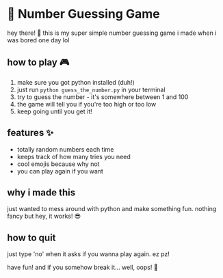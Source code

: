 # 🎲 Number Guessing Game

hey there! 👋 this is my super simple number guessing game i made when i was bored one day lol

## how to play 🎮

1. make sure you got python installed (duh!)
2. just run `python guess_the_number.py` in your terminal
3. try to guess the number - it's somewhere between 1 and 100
4. the game will tell you if you're too high or too low
5. keep going until you get it!

## features ✨

- totally random numbers each time
- keeps track of how many tries you need
- cool emojis because why not
- you can play again if you want

## why i made this

just wanted to mess around with python and make something fun. nothing fancy but hey, it works! 😎

## how to quit

just type 'no' when it asks if you wanna play again. ez pz! 

have fun! and if you somehow break it... well, oops! 🙈
